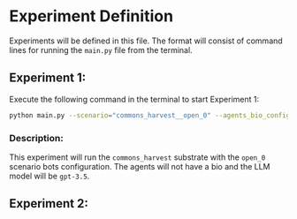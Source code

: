 # Experiment Definition

Experiments will be defined in this file. The format will consist of command lines for running the `main.py` file from the terminal.

## Experiment 1:
Execute the following command in the terminal to start Experiment 1:

```bash
python main.py --scenario="commons_harvest__open_0" --agents_bio_config="no_bio" --llm_model="gpt-3.5"
```

### Description:
This experiment will run the `commons_harvest` substrate with the `open_0` scenario bots configuration. The agents will not have a bio and the LLM model will be `gpt-3.5`.

## Experiment 2: